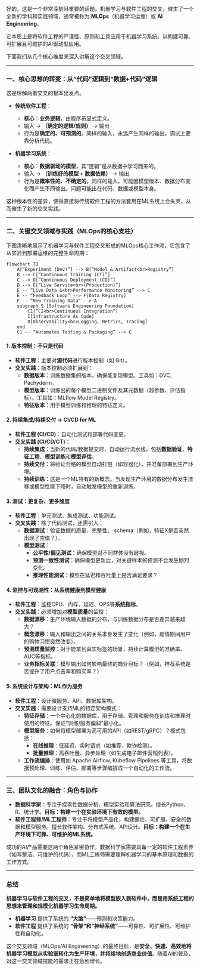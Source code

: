 好的，这是一个非常深刻且重要的话题。机器学习与软件工程的交叉，催生了一个全新的学科和实践领域，通常被称为 **MLOps**（机器学习运维）或 **AI Engineering**。

它本质上是将软件工程的严谨性、原则和工具应用于机器学习系统，以构建可靠、可扩展且可维护的AI驱动型应用。

下面我们从几个核心维度来深入讲解这个交叉领域。

---

### 一、核心思想的转变：从“代码”逻辑到“数据+代码”逻辑

这是理解两者交叉的根本出发点。

*   **传统软件工程**：
    *   **核心**：**业务逻辑**，由程序员显式定义。
    *   输入 → **（确定的逻辑/规则）** → 输出
    *   行为是**确定的、可预测的**。同样的输入，永远产生同样的输出。调试主要靠分析代码。

*   **机器学习系统**：
    *   **核心**：**数据驱动的模型**，其“逻辑”是从数据中学习而来的。
    *   输入 → **（训练好的模型 + 数据依赖）** → 输出
    *   行为是**概率性的、不确定的**。同样的输入，可能因模型版本、数据分布变化而产生不同输出。问题可能出在代码、数据或模型本身。

这种根本性的差异，使得直接将传统软件工程的方法套用在ML系统上会失灵，从而催生了新的交叉实践。

---

### 二、关键交叉领域与实践（MLOps的核心支柱）

下图清晰地展示了机器学习与软件工程交叉形成的MLOps核心工作流，它包含了从实验到部署运维的完整生命周期：

```mermaid
flowchart TD
    A[“Experiment (Dev)”] --> B[“Model & Artifact<br>Registry”]
    B --> C[“Continuous Training (CT)”]
    C --> D[“Continuous Deployment (CD)”]
    D --> E[“Live Service<br>(Production)”]
    E -- “Live Data &<br>Performance Monitoring” --> C
    E -- “Feedback Loop” --> F[Data Registry]
    F -- “New Training Data” --> A
    subgraph S [Software Engineering Foundation]
        C1[“CI<br>Continuous Integration”]
        I[Infrastructure As Code]
        O[Observability<br>Logging, Metrics, Tracing]
    end
    C1 -- “Automates Testing & Packaging” --> C
```

#### 1. 版本控制：不只是代码

*   **软件工程**：主要对**源代码**进行版本控制（如 Git）。
*   **交叉实践**：版本控制必须扩展到：
    *   **数据版本**：训练数据集的版本，确保能复现模型。工具如：DVC, Pachyderm。
    *   **模型版本**：训练出的每个模型二进制文件及其元数据（超参数、评估指标）。工具如：MLflow Model Registry。
    *   **特征版本**：用于模型训练和推理的特征定义。

#### 2. 持续集成/持续交付 → CI/CD for ML

*   **软件工程 (CI/CD)**：自动化测试和部署代码变更。
*   **交叉实践 (CI/CD/CT)**：
    *   **持续集成**：当新的代码/数据提交时，自动运行流水线，包括**数据验证**、**特征工程**、**模型训练**和**模型评估**。
    *   **持续交付**：将验证合格的模型自动打包（如容器化），并准备部署到生产环境。
    *   **持续训练**：这是一个ML特有的新概念。当发现生产环境的数据分布发生漂移或模型性能下降时，自动触发模型的重新训练。

#### 3. 测试：更复杂、更多维度

*   **软件工程**：单元测试、集成测试、功能测试。
*   **交叉实践**：除了代码测试，还需引入：
    *   **数据测试**：验证数据的质量、完整性、 schema（例如，特征X是否突然出现了空值？）。
    *   **模型测试**：
        *   **公平性/偏见测试**：确保模型对不同群体没有歧视。
        *   **预测一致性测试**：确保模型更新后，对关键样本的预测不会发生剧烈变化。
        *   **推理性能测试**：模型在延迟和吞吐量上是否满足要求？

#### 4. 监控与可观测性：从系统健康到模型健康

*   **软件工程**：监控CPU、内存、延迟、QPS等**系统指标**。
*   **交叉实践**：必须增加对**模型质量**的监控：
    *   **数据漂移**：生产环境输入数据的分布，与训练数据分布是否差异越来越大？
    *   **概念漂移**：输入和输出之间的关系本身发生了变化（例如，疫情期间用户的购物习惯突然改变）。
    *   **预测质量监控**：对于能拿到真实标签的场景，持续计算模型的准确率、AUC等指标。
    *   **业务指标关联**：模型输出如何影响最终的商业目标？（例如，推荐系统是否提升了用户点击率和购买率？）

#### 5. 系统设计与架构：ML作为服务

*   **软件工程**：设计微服务、API、数据库架构。
*   **交叉实践**：需要设计支持ML的特定架构模式：
    *   **特征存储**：一个中心化的数据库，用于存储、管理和服务在训练和推理时使用的特征。保证“训练/服务偏斜”最小化。
    *   **模型服务**：如何将模型部署为高可用的API（如REST/gRPC）？模式包括：
        *   **在线推理**：低延迟、实时请求（如推荐、欺诈检测）。
        *   **批量推理**：高吞吐量、异步处理（如生成电子邮件营销列表）。
    *   **工作流编排**：使用如 Apache Airflow, Kubeflow Pipelines 等工具，将数据预处理、训练、评估、部署等步骤编排成一个自动化的工作流。

---

### 三、团队文化的融合：角色与协作

*   **数据科学家**：专注于探索性数据分析、模型实验和算法研究。擅长Python、R、统计学。**目标：构建一个在实验环境下有效的模型。**
*   **软件工程师/ML工程师**：专注于将模型产品化，构建健壮、可扩展、安全的数据和模型服务。擅长软件架构、分布式系统、API设计。**目标：构建一个在生产环境下可靠、可维护的ML系统。**

成功的AI产品需要这两个角色紧密协作。数据科学家需要具备一定的软件工程素养（如写整洁、可维护的代码），而ML工程师需要理解机器学习的基本原理和数据的工作方式。

---

### 总结

**机器学习与软件工程的交叉，不是简单地将模型嵌入到软件中，而是用系统工程的思想来管理和规模化机器学习生命周期。**

*   **机器学习** 提供了系统的 **“大脑”**——预测和决策能力。
*   **软件工程** 提供了系统的 **“骨架”和“神经系统”**——可靠性、可扩展性、可维护性和自动化。

这个交叉领域（MLOps/AI Engineering）的最终目标，是**安全、快速、高效地将机器学习模型从实验室转化为生产环境，并持续地创造商业价值**。随着AI的普及，对这一交叉领域技能的需求正在急剧增长。